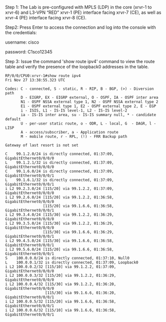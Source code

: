 Step 1:
The Lab is pre-configured with MPLS (LDP) in the core (xrvr-1 to xrvr-6) and L3-VPN “RED” xrvr-1 (PE) interface facing xrvr-7 (CE), as well as xrvr-4 (PE) interface facing xrvr-8 (CE).

Step2:
Press Enter to access the connection and log into the console with the credentials: 

username: cisco 

password: C1sco12345

Step 3:
Issue the command 'show route ipv4' command to view the route table and verify the presence of the loopback0 addresses in the table.


```
RP/0/0/CPU0:xrvr-1#show route ipv4
Fri Nov 27 13:38:55.323 UTC

Codes: C - connected, S - static, R - RIP, B - BGP, (>) - Diversion path
       D - EIGRP, EX - EIGRP external, O - OSPF, IA - OSPF inter area
       N1 - OSPF NSSA external type 1, N2 - OSPF NSSA external type 2
       E1 - OSPF external type 1, E2 - OSPF external type 2, E - EGP
       i - ISIS, L1 - IS-IS level-1, L2 - IS-IS level-2
       ia - IS-IS inter area, su - IS-IS summary null, * - candidate default
       U - per-user static route, o - ODR, L - local, G  - DAGR, l - LISP
       A - access/subscriber, a - Application route
       M - mobile route, r - RPL, (!) - FRR Backup path

Gateway of last resort is not set

C    99.1.2.0/24 is directly connected, 01:37:09, GigabitEthernet0/0/0/0
L    99.1.2.1/32 is directly connected, 01:37:09, GigabitEthernet0/0/0/0
C    99.1.6.0/24 is directly connected, 01:37:09, GigabitEthernet0/0/0/1
L    99.1.6.1/32 is directly connected, 01:37:09, GigabitEthernet0/0/0/1
i L2 99.2.3.0/24 [115/20] via 99.1.2.2, 01:37:09, GigabitEthernet0/0/0/0
i L2 99.2.6.0/24 [115/20] via 99.1.2.2, 01:36:58, GigabitEthernet0/0/0/0
                 [115/20] via 99.1.6.6, 01:36:58, GigabitEthernet0/0/0/1
i L2 99.3.4.0/24 [115/30] via 99.1.2.2, 01:36:29, GigabitEthernet0/0/0/0
i L2 99.3.5.0/24 [115/30] via 99.1.2.2, 01:36:29, GigabitEthernet0/0/0/0
                 [115/30] via 99.1.6.6, 01:36:29, GigabitEthernet0/0/0/1
i L2 99.4.5.0/24 [115/30] via 99.1.6.6, 01:36:58, GigabitEthernet0/0/0/1
i L2 99.5.6.0/24 [115/20] via 99.1.6.6, 01:36:58, GigabitEthernet0/0/0/1
S    100.0.0.0/24 is directly connected, 01:37:10, Null0
L    100.0.0.1/32 is directly connected, 01:37:09, Loopback0
i L2 100.0.0.2/32 [115/10] via 99.1.2.2, 01:37:09, GigabitEthernet0/0/0/0
i L2 100.0.0.3/32 [115/20] via 99.1.2.2, 01:36:29, GigabitEthernet0/0/0/0
i L2 100.0.0.4/32 [115/30] via 99.1.2.2, 01:36:20, GigabitEthernet0/0/0/0
                  [115/30] via 99.1.6.6, 01:36:20, GigabitEthernet0/0/0/1
i L2 100.0.0.5/32 [115/20] via 99.1.6.6, 01:36:58, GigabitEthernet0/0/0/1
i L2 100.0.0.6/32 [115/10] via 99.1.6.6, 01:36:58, GigabitEthernet0/0/0/1
```
